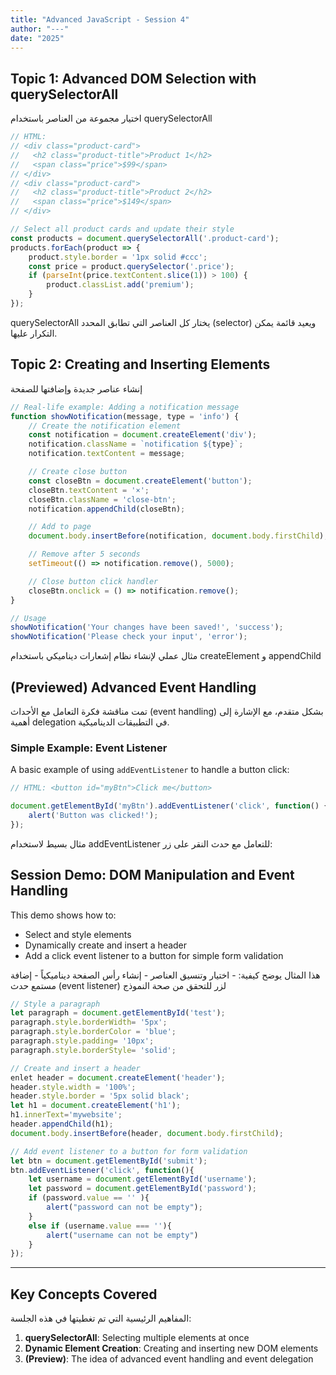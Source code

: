 ```yaml
---
title: "Advanced JavaScript - Session 4"
author: "---"
date: "2025"
---
```


## Topic 1: Advanced DOM Selection with querySelectorAll

<div class="arabic">
اختيار مجموعة من العناصر باستخدام querySelectorAll
</div>

```javascript
// HTML:
// <div class="product-card">
//   <h2 class="product-title">Product 1</h2>
//   <span class="price">$99</span>
// </div>
// <div class="product-card">
//   <h2 class="product-title">Product 2</h2>
//   <span class="price">$149</span>
// </div>

// Select all product cards and update their style
const products = document.querySelectorAll('.product-card');
products.forEach(product => {
    product.style.border = '1px solid #ccc';
    const price = product.querySelector('.price');
    if (parseInt(price.textContent.slice(1)) > 100) {
        product.classList.add('premium');
    }
});
```

<div class="arabic">
querySelectorAll يختار كل العناصر التي تطابق المحدد (selector) ويعيد قائمة يمكن التكرار عليها.
</div>

## Topic 2: Creating and Inserting Elements

<div class="arabic">
إنشاء عناصر جديدة وإضافتها للصفحة
</div>

```javascript
// Real-life example: Adding a notification message
function showNotification(message, type = 'info') {
    // Create the notification element
    const notification = document.createElement('div');
    notification.className = `notification ${type}`;
    notification.textContent = message;

    // Create close button
    const closeBtn = document.createElement('button');
    closeBtn.textContent = '×';
    closeBtn.className = 'close-btn';
    notification.appendChild(closeBtn);

    // Add to page
    document.body.insertBefore(notification, document.body.firstChild);

    // Remove after 5 seconds
    setTimeout(() => notification.remove(), 5000);

    // Close button click handler
    closeBtn.onclick = () => notification.remove();
}

// Usage
showNotification('Your changes have been saved!', 'success');
showNotification('Please check your input', 'error');
```

<div class="arabic">
مثال عملي لإنشاء نظام إشعارات ديناميكي باستخدام createElement و appendChild
</div>

## (Previewed) Advanced Event Handling

<div class="arabic">
تمت مناقشة فكرة التعامل مع الأحداث (event handling) بشكل متقدم، مع الإشارة إلى أهمية delegation في التطبيقات الديناميكية.
</div>

### Simple Example: Event Listener

A basic example of using `addEventListener` to handle a button click:

```javascript
// HTML: <button id="myBtn">Click me</button>

document.getElementById('myBtn').addEventListener('click', function() {
    alert('Button was clicked!');
});
```

<div class="arabic">
مثال بسيط لاستخدام addEventListener للتعامل مع حدث النقر على زر:
</div>

## Session Demo: DOM Manipulation and Event Handling

This demo shows how to:
- Select and style elements
- Dynamically create and insert a header
- Add a click event listener to a button for simple form validation

<div class="arabic">
هذا المثال يوضح كيفية:
- اختيار وتنسيق العناصر
- إنشاء رأس الصفحة ديناميكياً
- إضافة مستمع حدث (event listener) لزر للتحقق من صحة النموذج
</div>

```javascript
// Style a paragraph
let paragraph = document.getElementById('test');
paragraph.style.borderWidth= '5px';
paragraph.style.borderColor = 'blue';
paragraph.style.padding= '10px';
paragraph.style.borderStyle= 'solid';

// Create and insert a header
enlet header = document.createElement('header');
header.style.width = '100%';
header.style.border = '5px solid black';
let h1 = document.createElement('h1');
h1.innerText='mywebsite';
header.appendChild(h1);
document.body.insertBefore(header, document.body.firstChild);

// Add event listener to a button for form validation
let btn = document.getElementById('submit');
btn.addEventListener('click', function(){
    let username = document.getElementById('username');
    let password = document.getElementById('password');
    if (password.value == '' ){
        alert("password can not be empty");
    }
    else if (username.value === ''){
        alert("username can not be empty")
    }
});
```

---

## Key Concepts Covered

<div class="arabic">
المفاهيم الرئيسية التي تم تغطيتها في هذه الجلسة:
</div>

1. **querySelectorAll**: Selecting multiple elements at once
2. **Dynamic Element Creation**: Creating and inserting new DOM elements
3. **(Preview)**: The idea of advanced event handling and event delegation
